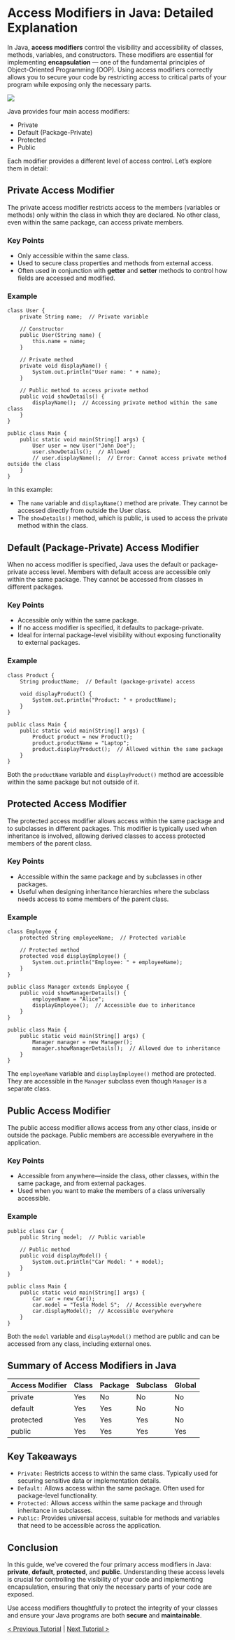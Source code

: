 # Access Modifiers in Java: Detailed Explanation
In Java, **access modifiers** control the visibility and accessibility of classes, methods, variables, and constructors. These modifiers are essential for implementing **encapsulation** — one of the fundamental principles of Object-Oriented Programming (OOP). Using access modifiers correctly allows you to secure your code by restricting access to critical parts of your program while exposing only the necessary parts.

[![](https://markdown-videos-api.jorgenkh.no/youtube/XaihsgrG1pM)](https://youtu.be/XaihsgrG1pM)

Java provides four main access modifiers:
* Private
* Default (Package-Private)
* Protected
* Public

Each modifier provides a different level of access control. Let’s explore them in detail:

## Private Access Modifier
The private access modifier restricts access to the members (variables or methods) only within the class in which they are declared. No other class, even within the same package, can access private members.

### Key Points
* Only accessible within the same class.
* Used to secure class properties and methods from external access.
* Often used in conjunction with **getter** and **setter** methods to control how fields are accessed and modified.

### Example
```
class User {
    private String name;  // Private variable

    // Constructor
    public User(String name) {
        this.name = name;
    }

    // Private method
    private void displayName() {
        System.out.println("User name: " + name);
    }

    // Public method to access private method
    public void showDetails() {
        displayName();  // Accessing private method within the same class
    }
}

public class Main {
    public static void main(String[] args) {
        User user = new User("John Doe");
        user.showDetails();  // Allowed
        // user.displayName();  // Error: Cannot access private method outside the class
    }
}
```
In this example:
* The `name` variable and `displayName()` method are private. They cannot be accessed directly from outside the User class.
* The `showDetails()` method, which is public, is used to access the private method within the class.

## Default (Package-Private) Access Modifier
When no access modifier is specified, Java uses the default or package-private access level. Members with default access are accessible only within the same package. They cannot be accessed from classes in different packages.

### Key Points
* Accessible only within the same package.
* If no access modifier is specified, it defaults to package-private.
* Ideal for internal package-level visibility without exposing functionality to external packages.

### Example
```
class Product {
    String productName;  // Default (package-private) access

    void displayProduct() {
        System.out.println("Product: " + productName);
    }
}

public class Main {
    public static void main(String[] args) {
        Product product = new Product();
        product.productName = "Laptop";
        product.displayProduct();  // Allowed within the same package
    }
}
```
Both the `productName` variable and `displayProduct()` method are accessible within the same package but not outside of it.

## Protected Access Modifier
The protected access modifier allows access within the same package and to subclasses in different packages. This modifier is typically used when inheritance is involved, allowing derived classes to access protected members of the parent class.

### Key Points
* Accessible within the same package and by subclasses in other packages.
* Useful when designing inheritance hierarchies where the subclass needs access to some members of the parent class.

### Example
```
class Employee {
    protected String employeeName;  // Protected variable

    // Protected method
    protected void displayEmployee() {
        System.out.println("Employee: " + employeeName);
    }
}

public class Manager extends Employee {
    public void showManagerDetails() {
        employeeName = "Alice";
        displayEmployee();  // Accessible due to inheritance
    }
}

public class Main {
    public static void main(String[] args) {
        Manager manager = new Manager();
        manager.showManagerDetails();  // Allowed due to inheritance
    }
}
```
The `employeeName` variable and `displayEmployee()` method are protected. They are accessible in the `Manager` subclass even though `Manager` is a separate class.

## Public Access Modifier
The public access modifier allows access from any other class, inside or outside the package. Public members are accessible everywhere in the application.

### Key Points
* Accessible from anywhere—inside the class, other classes, within the same package, and from external packages.
* Used when you want to make the members of a class universally accessible.

### Example
```
public class Car {
    public String model;  // Public variable

    // Public method
    public void displayModel() {
        System.out.println("Car Model: " + model);
    }
}

public class Main {
    public static void main(String[] args) {
        Car car = new Car();
        car.model = "Tesla Model S";  // Accessible everywhere
        car.displayModel();  // Accessible everywhere
    }
}
```
Both the `model` variable and `displayModel()` method are public and can be accessed from any class, including external ones.

## Summary of Access Modifiers in Java
| Access Modifier | Class | Package | Subclass | Global |
| ----------------|-------|---------|----------|--------|
|     private     |  Yes  |   No    |    No    |   No   |
|     default     |  Yes  |   Yes   |    No    |   No   |
|    protected    |  Yes  |   Yes   |    Yes   |   No   |
|     public      |  Yes  |   Yes   |    Yes   |   Yes  |


## Key Takeaways
* `Private:` Restricts access to within the same class. Typically used for securing sensitive data or implementation details.
* `Default:` Allows access within the same package. Often used for package-level functionality.
* `Protected:` Allows access within the same package and through inheritance in subclasses.
* `Public:` Provides universal access, suitable for methods and variables that need to be accessible across the application.

## Conclusion
In this guide, we’ve covered the four primary access modifiers in Java: **private**, **default**, **protected**, and **public**. Understanding these access levels is crucial for controlling the visibility of your code and implementing encapsulation, ensuring that only the necessary parts of your code are exposed.

Use access modifiers thoughtfully to protect the integrity of your classes and ensure your Java programs are both **secure** and **maintainable**.

[< Previous Tutorial](https://github.com/nakulmitra/java-tutorial/blob/master/final/finalKeyword.md) | [Next Tutorial >](https://github.com/nakulmitra/java-tutorial/blob/master/exception-handling/Introduction.md)